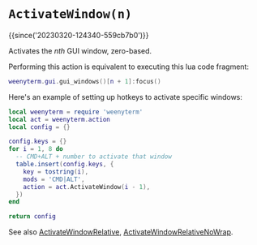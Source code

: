 # `ActivateWindow(n)`

{{since('20230320-124340-559cb7b0')}}

Activates the *nth* GUI window, zero-based.

Performing this action is equivalent to executing this lua code fragment:

```lua
weenyterm.gui.gui_windows()[n + 1]:focus()
```

Here's an example of setting up hotkeys to activate specific windows:

```lua
local weenyterm = require 'weenyterm'
local act = weenyterm.action
local config = {}

config.keys = {}
for i = 1, 8 do
  -- CMD+ALT + number to activate that window
  table.insert(config.keys, {
    key = tostring(i),
    mods = 'CMD|ALT',
    action = act.ActivateWindow(i - 1),
  })
end

return config
```


See also 
[ActivateWindowRelative](ActivateWindowRelative.md),
[ActivateWindowRelativeNoWrap](ActivateWindowRelativeNoWrap.md).
